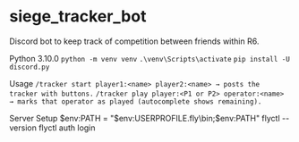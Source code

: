 # siege_tracker_bot
Discord bot to keep track of competition between friends within R6.

Python 3.10.0
`python -m venv venv`
`.\venv\Scripts\activate`
`pip install -U discord.py`

Usage
`
/tracker start player1:<name> player2:<name> → posts the tracker with buttons.
`
`
/tracker play player:<P1 or P2> operator:<name> → marks that operator as played (autocomplete shows remaining).
`

Server Setup
$env:PATH = "$env:USERPROFILE\.fly\bin;$env:PATH"
flyctl --version
flyctl auth login